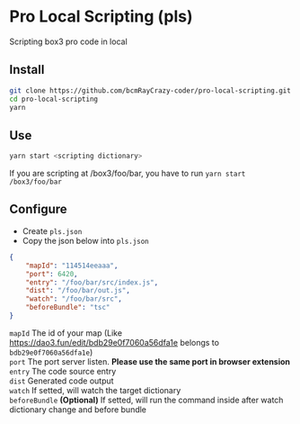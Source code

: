 # Pro Local Scripting (pls)

Scripting box3 pro code in local

## Install

```bash
git clone https://github.com/bcmRayCrazy-coder/pro-local-scripting.git
cd pro-local-scripting
yarn
```

## Use

```bash
yarn start <scripting dictionary>
```

If you are scripting at /box3/foo/bar, you have to run `yarn start /box3/foo/bar`

## Configure

-   Create `pls.json`
-   Copy the json below into `pls.json`

```json
{
    "mapId": "114514eeaaa",
    "port": 6420,
    "entry": "/foo/bar/src/index.js",
    "dist": "/foo/bar/out.js",
    "watch": "/foo/bar/src",
    "beforeBundle": "tsc"
}
```

`mapId` The id of your map (Like <https://dao3.fun/edit/bdb29e0f7060a56dfa1e> belongs to `bdb29e0f7060a56dfa1e`)  
`port` The port server listen. **Please use the same port in browser extension**  
`entry` The code source entry  
`dist` Generated code output  
`watch` If setted, will watch the target dictionary  
`beforeBundle` **(Optional)** If setted, will run the command inside after watch dictionary change and before bundle
